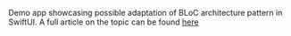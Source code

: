 
Demo app showcasing possible adaptation of BLoC architecture pattern in SwiftUI. 
A full article on the topic can be found [here](https://medium.com/rewrite-tech/adapting-bloc-architecture-in-swiftui-using-combine-b8e6d4a17db5)
